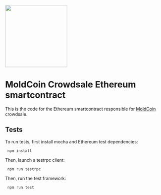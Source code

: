 
 <img src = "https://avatars1.githubusercontent.com/u/25629406?v=3&s=200" width = "200">
 
 # MoldCoin Crowdsale Ethereum smartcontract
 
 This is the code for the Ethereum smartcontract responsible for [MoldCoin](http://www.moldcoin.jp/) crowdsale.
 
 
 ## Tests
 
 To run tests, first install mocha and Ethereum test dependencies:
 
     npm install
 
 Then, launch a testrpc client:
 
     npm run testrpc
 
 Then, run the test framework:
 
     npm run test
 
